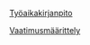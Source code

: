 [Työaikakirjanpito](https://github.com/aleveste/harjoitusty-/blob/main/dokumentaatio/tuntikirjanpito.md)

[Vaatimusmäärittely](https://github.com/aleveste/harjoitusty-/blob/main/dokumentaatio/vaatimusmaarittely.md)

